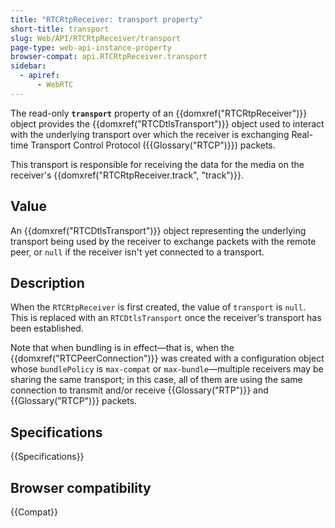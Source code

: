 ```yaml
---
title: "RTCRtpReceiver: transport property"
short-title: transport
slug: Web/API/RTCRtpReceiver/transport
page-type: web-api-instance-property
browser-compat: api.RTCRtpReceiver.transport
sidebar:
  - apiref:
      - WebRTC
---
```


The read-only **`transport`** property of an
{{domxref("RTCRtpReceiver")}} object provides the {{domxref("RTCDtlsTransport")}} object
used to interact with the underlying transport over which the receiver is exchanging
Real-time Transport Control Protocol ({{Glossary("RTCP")}}) packets.

This transport is responsible for receiving the data for the media on the receiver's
{{domxref("RTCRtpReceiver.track", "track")}}.

## Value

An {{domxref("RTCDtlsTransport")}} object representing the underlying transport being
used by the receiver to exchange packets with the remote peer, or `null` if
the receiver isn't yet connected to a transport.

## Description

When the `RTCRtpReceiver` is first created, the value of
`transport` is `null`. This is replaced with an
`RTCDtlsTransport` once the receiver's transport has been established.

Note that when bundling is in effect—that is, when the {{domxref("RTCPeerConnection")}}
was created with a configuration object whose `bundlePolicy` is `max-compat`
or `max-bundle`—multiple receivers may be sharing the same transport; in this
case, all of them are using the same connection to transmit and/or receive
{{Glossary("RTP")}} and {{Glossary("RTCP")}} packets.

## Specifications

{{Specifications}}

## Browser compatibility

{{Compat}}
